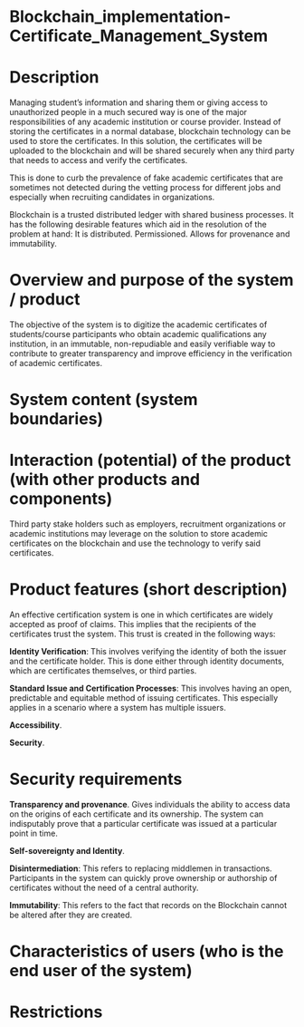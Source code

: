 # Blockchain_implementation-Certificate_Management_System

# Description
Managing student’s information and sharing them or giving access to unauthorized people in a much secured way is one of the major responsibilities of any academic institution or course provider. Instead of storing the certificates in a normal database, blockchain technology can be used to store the certificates. In this solution, the certificates will be uploaded to the blockchain and will be shared securely when any third party that needs to access and verify the certificates. 

This is done to curb the prevalence of fake academic certificates that are sometimes not detected during the vetting process for different jobs and especially when recruiting candidates in organizations.

Blockchain is a trusted distributed ledger with shared business processes. It has the following desirable features which aid in the resolution of the problem at hand: 
  It is distributed.
  Permissioned.
  Allows for provenance and immutability.
  
# Overview and purpose of the system / product
The objective of the system is to digitize the academic certificates of students/course participants who obtain academic qualifications any institution, in an immutable, non-repudiable and easily verifiable way to contribute to greater transparency and improve efficiency in the verification of academic certificates.

# System content (system boundaries)

# Interaction (potential) of the product (with other products and components)
Third party stake holders such as employers, recruitment organizations or academic institutions may leverage on the solution to store academic certificates on the blockchain and use the technology to verify said certificates.

# Product features (short description)
An effective certification system is one in which certificates are widely accepted as proof of claims. This implies that the recipients of the certificates trust the system. This trust is created in the following ways: 

**Identity Verification**: This involves verifying the identity of both the issuer and the certificate holder. This is done either through identity documents, which are certificates themselves, or third parties.

**Standard Issue and Certification Processes**: This involves having an open, predictable and equitable method of issuing certificates. This especially applies in a scenario where a system has multiple issuers.

**Accessibility**.

**Security**.

# Security requirements

**Transparency and provenance**. Gives individuals the ability to access data on the origins of each certificate and its ownership. The system can indisputably prove that a particular certificate was issued at a particular point in time.

**Self-sovereignty and Identity**.

**Disintermediation**: This refers to replacing middlemen in transactions. Participants in the system can quickly prove ownership or authorship of certificates without the need of a central authority.

**Immutability**: This refers to the fact that records on the Blockchain cannot be altered after they are created.


# Characteristics of users (who is the end user of the system)

# Restrictions
